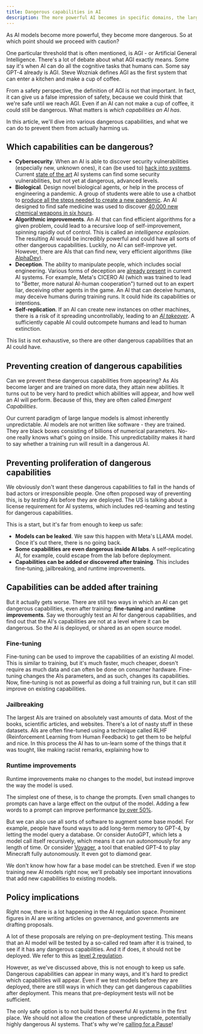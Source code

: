 ```yaml
---
title: Dangerous capabilities in AI
description: The more powerful AI becomes in specific domains, the larger the risks become.
---
```


As AI models become more powerful, they become more dangerous.
So at which point should we proceed with caution?

One particular threshold that is often mentioned, is AGI - or Artificial General Intelligence.
There's a lot of debate about what AGI exactly means.
Some say it's when AI can do all the cognitive tasks that humans can.
Some say GPT-4 already is AGI.
Steve Wozniak defines AGI as the first system that can enter a kitchen and make a cup of coffee.

From a safety perspective, the definition of AGI is not that important.
In fact, it can give us a false impression of safety, because we could think that we're safe until we reach AGI.
Even if an AI can not make a cup of coffee, it could still be dangerous.
What matters is _which capabilities an AI has_.

In this article, we'll dive into various dangerous capabilities, and what we can do to prevent them from actually harming us.

## Which capabilities can be dangerous?

- **Cybersecurity**. When an AI is able to discover security vulnerabilities (especially new, unknown ones), it can (be used to) [hack into systems](/cybersecurity-risks). Current [state of the art](/sota) AI systems can find some security vulnerabilities, but not yet at dangerous, advanced levels.
- **Biological**. Design novel biological agents, or help in the process of engineering a pandemic. A group of students were able to use a chatbot to [produce all the steps needed to create a new pandemic](https://arxiv.org/abs/2306.03809). An AI designed to find safe medicine was used to discover [40,000 new chemical weapons in six hours](https://www.theverge.com/2022/3/17/22983197/ai-new-possible-chemical-weapons-generative-models-vx).
- **Algorithmic improvements**. An AI that can find efficient algorithms for a given problem, could lead to a recursive loop of self-improvement, spinning rapidly out of control. This is called an _intelligence explosion_. The resulting AI would be incredibly powerful and could have all sorts of other dangerous capabilities. Luckily, no AI can self-improve yet. However, there are AIs that can find new, very efficient algorithms (like [AlphaDev](https://www.deepmind.com/blog/alphadev-discovers-faster-sorting-algorithms)).
- **Deception**. The ability to manipulate people, which includes social engineering. Various forms of deception are [already present](https://twitter.com/DanHendrycks/status/1699437800301752332) in current AI systems. For example, Meta's CICERO AI (which was trained to lead to "Better, more natural AI-human cooperation") turned out to an expert liar, deceiving other agents in the game. An AI that can deceive humans, may deceive humans during training runs. It could hide its capabilities or intentions.
- **Self-replication**. If an AI can create new instances on other machines, there is a risk of it spreading uncontrollably, leading to an [_AI takeover_](/ai-takeover). A sufficiently capable AI could outcompete humans and lead to human extinction.

This list is not exhaustive, so there are other dangerous capabilities that an AI could have.

## Preventing creation of dangerous capabilities

Can we prevent these dangerous capabilities from appearing?
As AIs become larger and are trained on more data, they attain new abilities.
It turns out to be very hard to predict which abilities will appear, and how well an AI will perform.
Because of this, they are often called _Emergent Capabilities_.
<!-- Example about theory of mind, graph -->

Our current paradigm of large langue models is almost inherently unpredictable.
AI models are not written like software - they are trained.
They are black boxes consisting of billions of numerical parameters.
No-one really knows what's going on inside.
This unpredictability makes it hard to say whether a training run will result in a dangerous AI.

## Preventing proliferation of dangerous capabilities

We obviously don't want these dangerous capabilities to fall in the hands of bad actors or irresponsible people.
One often proposed way of preventing this, is by _testing AIs_ before they are deployed.
The US is talking about a license requirement for AI systems, which includes red-teaming and testing for dangerous capabilities.

This is a start, but it's far from enough to keep us safe:

- **Models can be leaked**. We saw this happen with Meta's LLAMA model. Once it's out there, there is no going back.
- **Some capabilities are even dangerous inside AI labs**.
A self-replicating AI, for example, could escape from the lab before deployment.
- **Capabilities can be added or discovered after training**. This includes fine-tuning, jailbreaking, and runtime improvements.

## Capabilities can be added after training

But it actually gets worse.
There are still two ways in which an AI can get dangerous capabilities, even after training: **fine-tuning** and **runtime improvements**.
Say we thoroughly test an AI for dangerous capabilities, and find out that the AI's capabilities are not at a level where it can be dangerous.
So the AI is deployed, or shared as an open source model.

### Fine-tuning

Fine-tuning can be used to improve the capabilities of an existing AI model.
This is similar to training, but it's much faster, much cheaper, doesn't require as much data and can often be done on consumer hardware.
Fine-tuning changes the AIs parameters, and as such, changes its capabilities.
Now, fine-tuning is not as powerful as doing a full training run, but it can still improve on existing capabilities.

### Jailbreaking

The largest AIs are trained on absolutely vast amounts of data.
Most of the books, scientific articles, and websites.
There's a lot of nasty stuff in these datasets.
AIs are often fine-tuned using a technique called RLHF (Reinforcement Learning from Human Feedback) to get them to be helpful and nice.
In this process the AI has to un-learn some of the things that it was tought, like making racist remarks, explaining how to

### Runtime improvements

Runtime improvements make no changes to the model, but instead improve the way the model is used.

The simplest one of these, is to change the prompts.
Even small changes to prompts can have a large effect on the output of the model.
Adding a few words to a prompt can improve performance [by over 50%](https://arxiv.org/pdf/2309.03409.pdf).

But we can also use all sorts of software to augment some base model.
For example, people have found ways to add long-term memory to GPT-4, by letting the model query a database.
Or consider AutoGPT, which lets a model call itself recursively, which means it can run autonomously for any length of time.
Or consider [Voyager](https://arxiv.org/abs/2305.16291), a tool that enabled GPT-4 to play Minecraft fully autonomously. It even got to diamond gear.

We don't know how how far a base model can be stretched.
Even if we stop training new AI models right now, we'll probably see important innovations that add new capabilities to existing models.

## Policy implications

Right now, there is a lot happening in the AI regulation space.
Prominent figures in AI are writing articles on governance, and governments are drafting proposals.

A lot of these proposals are relying on pre-deployment testing.
This means that an AI model will be tested by a so-called red team after it is trained, to see if it has any dangerous capabilities.
And it if does, it should not be deployed.
We refer to this as [level 2 regulation](/4-levels-of-ai-regulation).

However, as we've discussed above, this is not enough to keep us safe.
Dangerous capabilities can appear in many ways, and it's hard to predict which capabilities will appear.
Even if we test models before they are deployed, there are still ways in which they can get dangerous capabilities after deployment.
This means that pre-deployment tests will not be sufficient.

The only safe option is to not build these powerful AI systems in the first place.
We should not allow the creation of these unpredictable, potentially highly dangerous AI systems.
That's why we're [calling for a Pause](/proposal)!
